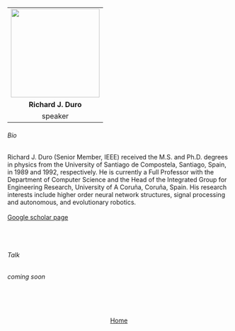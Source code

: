 ---
---

<br>
<br>


<div align="center">
  <table class="row">
    <tr>
    <td style="text-align: center"><img src="https://www.jautomatica.es/2019/wp-content/uploads/2018/09/Richard.jpg" style="width:200px;height:200px;"></td>
  </tr>
  <tr>
    <td style="text-align: center"><b>Richard J. Duro</b></td>
  </tr>
  <tr>
    <td style="text-align: center">speaker</td>
  </tr>
  </table>
</div>




###### Bio


Richard J. Duro (Senior Member, IEEE) received the M.S. and Ph.D. degrees in physics from the University of Santiago de Compostela, Santiago, Spain, in 1989 and 1992, respectively. He is currently a Full Professor with the Department of Computer Science and the Head of the Integrated Group for Engineering Research, University of A Coruña, Coruña, Spain. His research interests include higher order neural network structures, signal processing and autonomous, and evolutionary robotics. 
<br>
<br>
<a href="https://scholar.google.com/citations?user=XhXX7ZkAAAAJ&hl=en">Google scholar page</a>

<br>
<br>


###### Talk

*coming soon*



<br>
<br>
<br>
<br>


<div align="center">
	<a href="https://imolconf2023.github.io/">Home</a>
</div>

<br>
<br>

